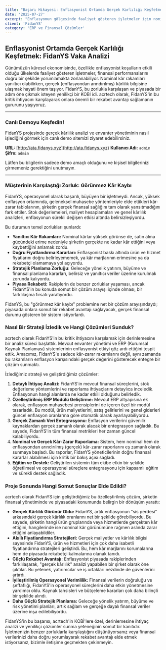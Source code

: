 ```yaml
---
title: "Başarı Hikayesi: Enflasyonist Ortamda Gerçek Karlılığı Keşfetmek - FidanYS Vaka Analizi"
date: '2025-07-27'
excerpt: "Enflasyonun gölgesinde faaliyet gösteren işletmeler için nominal ve gerçek kâr-zarar ayrımı hayati önem taşır. acrtech olarak FidanYS için geliştirdiğimiz özelleştirilmiş ERP çözümüyle, belirsizliği ortadan kaldırarak şirketin piyasada rekabet avantajı elde etmesini sağladık."
client: 'FidanYS'
category: 'ERP ve Finansal Çözümler'
---
```


## Enflasyonist Ortamda Gerçek Karlılığı Keşfetmek: FidanYS Vaka Analizi

Günümüzün küresel ekonomisinde, özellikle enflasyonist koşulların etkili olduğu ülkelerde faaliyet gösteren işletmeler, finansal performanslarını doğru bir şekilde yorumlamakta zorlanabiliyor. Nominal kâr rakamları yanıltıcı olabilirken, gerçek (enflasyondan arındırılmış) kârlılık bilgisine ulaşmak hayati önem taşıyor. FidanYS, bu zorlukla karşılaşan ve piyasada bir adım öne çıkmak isteyen yenilikçi bir KOBİ idi. acrtech olarak, FidanYS'in bu kritik ihtiyacını karşılayarak onlara önemli bir rekabet avantajı sağlamanın gururunu yaşıyoruz.

---

### Canlı Demoyu Keşfedin!

FidanYS projesinde gerçek kârlılık analizi ve envanter yönetiminin nasıl işlediğini görmek için canlı demo sitemizi ziyaret edebilirsiniz.

**URL:** [http://ata.fidanys.xyz](http://ata.fidanys.xyz)
**Kullanıcı Adı:** `admin`
**Şifre:** `admin`

Lütfen bu bilgilerin sadece demo amaçlı olduğunu ve kişisel bilgilerinizi girmemeniz gerektiğini unutmayın.

---

### Müşterinin Karşılaştığı Zorluk: Görünmez Kâr Kaybı

FidanYS, operasyonel olarak başarılı, büyüyen bir işletmeydi. Ancak, yüksek enflasyon ortamında, geleneksel muhasebe yöntemleriyle elde ettikleri kâr-zarar tablolarının, şirketin gerçek finansal sağlığını tam olarak yansıtmadığını fark ettiler. Stok değerlemeleri, maliyet hesaplamaları ve genel kârlılık analizleri, enflasyonun sürekli değişen etkisi altında belirsizleşiyordu.

Bu durumun temel zorlukları şunlardı:

* **Yanıltıcı Kâr Rakamları:** Nominal kârlar yüksek görünse de, satın alma gücündeki erime nedeniyle şirketin gerçekte ne kadar kâr ettiğini veya kaybettiğini anlamak zordu.
* **Doğru Fiyatlandırma Kararları:** Enflasyonist baskı altında ürün ve hizmet fiyatlarını doğru belirleyememek, ya kâr marjlarının erimesine ya da rekabetçi olamamaya yol açıyordu.
* **Stratejik Planlama Zorluğu:** Geleceğe yönelik yatırım, büyüme ve finansal planlama kararları, belirsiz ve yanıltıcı veriler üzerine kurulmak zorunda kalıyordu.
* **Piyasa Rekabeti:** Rakiplerin de benzer zorluklar yaşaması, ancak FidanYS'in bu konuda somut bir çözüm arayışı içinde olması, bir farklılaşma fırsatı yaratıyordu.

FidanYS, bu "görünmez kâr kaybı" problemine net bir çözüm arayışındaydı; piyasada onlara somut bir rekabet avantajı sağlayacak, gerçek finansal durumu gösteren bir sistem istiyorlardı.

### Nasıl Bir Strateji İzledik ve Hangi Çözümleri Sunduk?

acrtech olarak FidanYS'in bu kritik ihtiyacını karşılamak için derinlemesine bir analiz süreci başlattık. Mevcut envanter yönetimi ve ERP (Kurumsal Kaynak Planlaması) sistemlerinin enflasyonist etkiyi göz ardı ettiğini tespit ettik. Amacımız, FidanYS'e sadece kâr-zarar rakamlarını değil, aynı zamanda bu rakamların enflasyon karşısındaki gerçek değerini gösterecek entegre bir çözüm sunmaktı.

İzlediğimiz strateji ve geliştirdiğimiz çözümler:

1.  **Detaylı İhtiyaç Analizi:** FidanYS'in mevcut finansal süreçlerini, stok değerleme yöntemlerini ve raporlama ihtiyaçlarını detaylıca inceledik. Enflasyonun hangi alanlarda ne kadar etkili olduğunu belirledik.
2.  **Özelleştirilmiş ERP Modülü Geliştirme:** Mevcut ERP altyapısına ek olarak, enflasyon muhasebesi prensiplerini de içeren özel bir modül tasarladık. Bu modül, ürün maliyetlerini, satış gelirlerini ve genel giderleri güncel enflasyon oranlarına göre otomatik olarak ayarlayabiliyordu.
3.  **Gerçek Zamanlı Veri Entegrasyonu:** Enflasyon verilerini güvenilir kaynaklardan gerçek zamanlı olarak alacak bir entegrasyon sağladık. Bu sayede, FidanYS'in tüm finansal metrikleri her zaman güncel kalabiliyordu.
4.  **Nominal ve Gerçek Kâr-Zarar Raporlama:** Sistem, hem nominal hem de enflasyondan arındırılmış (gerçek) kâr-zarar raporlarını eş zamanlı olarak sunmaya başladı. Bu raporlar, FidanYS yöneticilerinin doğru finansal kararlar alabilmesi için kritik bir bakış açısı sağladı.
5.  **Eğitim ve Destek:** Geliştirilen sistemin tüm ekibe etkin bir şekilde öğretilmesi ve operasyonel süreçlere entegrasyonu için kapsamlı eğitim ve sürekli destek sağladık.

### Proje Sonunda Hangi Somut Sonuçlar Elde Edildi?

acrtech olarak FidanYS için geliştirdiğimiz bu özelleştirilmiş çözüm, şirketin finansal yönetiminde ve piyasadaki konumunda belirgin bir dönüşüm yarattı:

* **Gerçek Kârlılık Görünür Oldu:** FidanYS, artık enflasyonun "sis perdesi" arkasındaki gerçek kârlılık oranlarını net bir şekilde görebiliyordu. Bu sayede, şirketin hangi ürün gruplarında veya hizmetlerde gerçekten kâr ettiğini, hangilerinde ise nominal kâr görünümüne rağmen aslında zarar ettiğini anlayabildiler.
* **Akıllı Fiyatlandırma Stratejileri:** Gerçek maliyetler ve kârlılık bilgisi sayesinde FidanYS, ürün ve hizmetleri için çok daha isabetli fiyatlandırma stratejileri geliştirdi. Bu, hem kâr marjlarını korumalarına hem de piyasada rekabetçi kalmalarına olanak tanıdı.
* **Güçlü Rekabet Avantajı:** Enflasyonist piyasada rakiplerinden farklılaşarak, "gerçek kârlılık" analizi yapabilen bir şirket olarak öne çıktılar. Bu yetenek, yatırımcılar ve iş ortakları nezdinde de güvenlerini artırdı.
* **İyileştirilmiş Operasyonel Verimlilik:** Finansal verilerin doğruluğu ve şeffaflığı, FidanYS'in operasyonel süreçlerini daha etkin yönetmesine yardımcı oldu. Kaynak tahsisleri ve bütçeleme kararları çok daha bilinçli bir şekilde alındı.
* **Daha Güçlü Stratejik Planlama:** Geleceğe yönelik yatırım, büyüme ve risk yönetimi planları, artık sağlam ve gerçeğe dayalı finansal veriler üzerine inşa edilebiliyordu.

FidanYS'in bu başarısı, acrtech'in KOBİ'lere özel, derinlemesine ihtiyaç analizi ve yenilikçi çözümler sunma yeteneğinin somut bir kanıtıdır. İşletmenizin benzer zorluklarla karşılaştığını düşünüyorsanız veya finansal verilerinizi daha doğru yorumlayarak rekabet avantajı elde etmek istiyorsanız, bizimle iletişime geçmekten çekinmeyin.